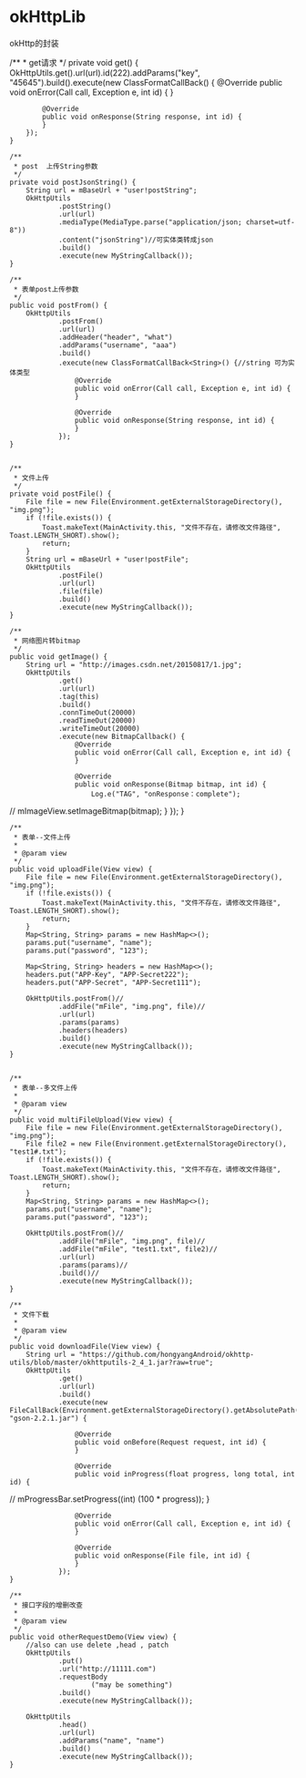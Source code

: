 # okHttpLib
okHttp的封装


  /**
     * get请求
     */
    private void get() {
        OkHttpUtils.get().url(url).id(222).addParams("key", "45645").build().execute(new ClassFormatCallBack<String>() {
            @Override
            public void onError(Call call, Exception e, int id) {
            }

            @Override
            public void onResponse(String response, int id) {
            }
        });
    }

    /**
     * post  上传String参数
     */
    private void postJsonString() {
        String url = mBaseUrl + "user!postString";
        OkHttpUtils
                .postString()
                .url(url)
                .mediaType(MediaType.parse("application/json; charset=utf-8"))
                .content("jsonString")//可实体类转成json
                .build()
                .execute(new MyStringCallback());
    }

    /**
     * 表单post上传参数
     */
    public void postFrom() {
        OkHttpUtils
                .postFrom()
                .url(url)
                .addHeader("header", "what")
                .addParams("username", "aaa")
                .build()
                .execute(new ClassFormatCallBack<String>() {//string 可为实体类型
                    @Override
                    public void onError(Call call, Exception e, int id) {
                    }

                    @Override
                    public void onResponse(String response, int id) {
                    }
                });
    }


    /**
     * 文件上传
     */
    private void postFile() {
        File file = new File(Environment.getExternalStorageDirectory(), "img.png");
        if (!file.exists()) {
            Toast.makeText(MainActivity.this, "文件不存在，请修改文件路径", Toast.LENGTH_SHORT).show();
            return;
        }
        String url = mBaseUrl + "user!postFile";
        OkHttpUtils
                .postFile()
                .url(url)
                .file(file)
                .build()
                .execute(new MyStringCallback());
    }

    /**
     * 网络图片转bitmap
     */
    public void getImage() {
        String url = "http://images.csdn.net/20150817/1.jpg";
        OkHttpUtils
                .get()
                .url(url)
                .tag(this)
                .build()
                .connTimeOut(20000)
                .readTimeOut(20000)
                .writeTimeOut(20000)
                .execute(new BitmapCallback() {
                    @Override
                    public void onError(Call call, Exception e, int id) {
                    }

                    @Override
                    public void onResponse(Bitmap bitmap, int id) {
                        Log.e("TAG", "onResponse：complete");
//                        mImageView.setImageBitmap(bitmap);
                    }
                });
    }

    /**
     * 表单--文件上传
     *
     * @param view
     */
    public void uploadFile(View view) {
        File file = new File(Environment.getExternalStorageDirectory(), "img.png");
        if (!file.exists()) {
            Toast.makeText(MainActivity.this, "文件不存在，请修改文件路径", Toast.LENGTH_SHORT).show();
            return;
        }
        Map<String, String> params = new HashMap<>();
        params.put("username", "name");
        params.put("password", "123");

        Map<String, String> headers = new HashMap<>();
        headers.put("APP-Key", "APP-Secret222");
        headers.put("APP-Secret", "APP-Secret111");

        OkHttpUtils.postFrom()//
                .addFile("mFile", "img.png", file)//
                .url(url)
                .params(params)
                .headers(headers)
                .build()
                .execute(new MyStringCallback());
    }


    /**
     * 表单--多文件上传
     *
     * @param view
     */
    public void multiFileUpload(View view) {
        File file = new File(Environment.getExternalStorageDirectory(), "img.png");
        File file2 = new File(Environment.getExternalStorageDirectory(), "test1#.txt");
        if (!file.exists()) {
            Toast.makeText(MainActivity.this, "文件不存在，请修改文件路径", Toast.LENGTH_SHORT).show();
            return;
        }
        Map<String, String> params = new HashMap<>();
        params.put("username", "name");
        params.put("password", "123");

        OkHttpUtils.postFrom()//
                .addFile("mFile", "img.png", file)//
                .addFile("mFile", "test1.txt", file2)//
                .url(url)
                .params(params)//
                .build()//
                .execute(new MyStringCallback());
    }

    /**
     * 文件下载
     *
     * @param view
     */
    public void downloadFile(View view) {
        String url = "https://github.com/hongyangAndroid/okhttp-utils/blob/master/okhttputils-2_4_1.jar?raw=true";
        OkHttpUtils
                .get()
                .url(url)
                .build()
                .execute(new FileCallBack(Environment.getExternalStorageDirectory().getAbsolutePath(), "gson-2.2.1.jar") {

                    @Override
                    public void onBefore(Request request, int id) {
                    }

                    @Override
                    public void inProgress(float progress, long total, int id) {
//                        mProgressBar.setProgress((int) (100 * progress));
                    }

                    @Override
                    public void onError(Call call, Exception e, int id) {
                    }

                    @Override
                    public void onResponse(File file, int id) {
                    }
                });
    }

    /**
     * 接口字段的增删改查
     *
     * @param view
     */
    public void otherRequestDemo(View view) {
        //also can use delete ,head , patch
        OkHttpUtils
                .put()
                .url("http://11111.com")
                .requestBody
                        ("may be something")
                .build()
                .execute(new MyStringCallback());

        OkHttpUtils
                .head()
                .url(url)
                .addParams("name", "name")
                .build()
                .execute(new MyStringCallback());
    }
